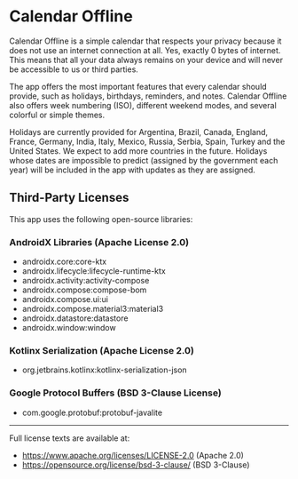 # Calendar Offline

Calendar Offline is a simple calendar that respects your privacy because it does not use an internet connection at all. Yes, exactly 0 bytes of internet. This means that all your data always remains on your device and will never be accessible to us or third parties.

The app offers the most important features that every calendar should provide, such as holidays, birthdays, reminders, and notes. Calendar Offline also offers week numbering (ISO), different weekend modes, and several colorful or simple themes.

Holidays are currently provided for Argentina, Brazil, Canada, England, France, Germany, India, Italy, Mexico, Russia, Serbia, Spain, Turkey and the United States. We expect to add more countries in the future. Holidays whose dates are impossible to predict (assigned by the government each year) will be included in the app with updates as they are assigned.

## Third-Party Licenses
This app uses the following open-source libraries:

### AndroidX Libraries (Apache License 2.0)
- androidx.core:core-ktx
- androidx.lifecycle:lifecycle-runtime-ktx
- androidx.activity:activity-compose
- androidx.compose:compose-bom
- androidx.compose.ui:ui
- androidx.compose.material3:material3
- androidx.datastore:datastore
- androidx.window:window

### Kotlinx Serialization (Apache License 2.0)
- org.jetbrains.kotlinx:kotlinx-serialization-json

### Google Protocol Buffers (BSD 3-Clause License)
- com.google.protobuf:protobuf-javalite

---  
Full license texts are available at:
- https://www.apache.org/licenses/LICENSE-2.0 (Apache 2.0)
- https://opensource.org/license/bsd-3-clause/ (BSD 3-Clause)

